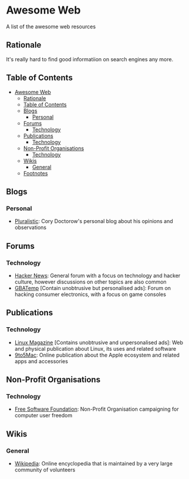 # Awesome Web

A list of the awesome web resources

## Rationale

It's really hard to find good informatiion on search engines any more.

## Table of Contents

- [Awesome Web](#awesome-web)
  - [Rationale](#rationale)
  - [Table of Contents](#table-of-contents)
  - [Blogs](#blogs)
    - [Personal](#personal)
  - [Forums](#forums)
    - [Technology](#technology)
  - [Publications](#publications)
    - [Technology](#technology-1)
  - [Non-Profit Organisations](#non-profit-organisations)
    - [Technology](#technology-2)
  - [Wikis](#wikis)
    - [General](#general)
  - [Footnotes](#footnotes)

## Blogs

### Personal

- [Pluralistic](http://pluralistic.net):
  Cory Doctorow's personal blog about his opinions and observations

## Forums

### Technology

- [Hacker News](http://news.ycombinator.com/news):
  General forum with a focus on technology and hacker culture, however discussions on other topics are also common
- [GBATemp](http://gbatemp.net)
  \[Contain unobtrusive but personalised ads\]:
  Forum on hacking consumer electronics, with a focus on game consoles

## Publications

### Technology

- [Linux Magazine](http://www.linux-magazine.com)
  \[Contains unobtrusive and unpersonalised ads\]:
  Web and physical publication about Linux, its uses and related software
- [9to5Mac](http://9to5mac.com):
  Online publication about the Apple ecosystem and related apps and accessories

## Non-Profit Organisations

### Technology

- [Free Software Foundation](http://www.fsf.org):
  Non-Profit Organisation campaigning for computer user freedom

## Wikis

### General

- [Wikipedia](http://wikipedia.org):
  Online encyclopedia that is maintained by a very large community of volunteers